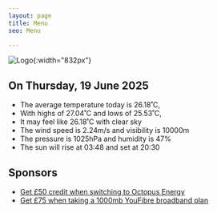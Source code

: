 ```yaml
---
layout: page
title: Menu
seo: Menu

---
```


![Logo](/images/logo.jpg){:width="832px"}

<!-- weather_marker starts -->
## On Thursday, 19 June 2025

- The average temperature today is 26.18˚C,
- With highs of 27.04˚C and lows of 25.53˚C,
- It may feel like 26.18˚C with clear sky
- The wind speed is 2.24m/s and visibility is 10000m
- The pressure is 1025hPa and humidity is 47%
- The sun will rise at 03:48 and set at 20:30

<!-- weather_marker ends -->

## Sponsors

- [Get £50 credit when switching to Octopus Energy](https://bit.ly/3oD1nnS)
- [Get £75 when taking a 1000mb YouFibre broadband plan](https://aklam.io/91zWhU?)
